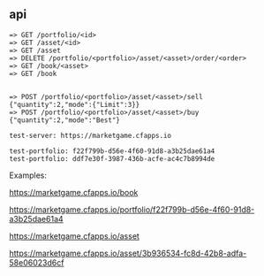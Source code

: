   
  
## api

    => GET /portfolio/<id>
    => GET /asset/<id>
    => GET /asset
    => DELETE /portfolio/<portfolio>/asset/<asset>/order/<order>
    => GET /book/<asset>
    => GET /book
    
    
    => POST /portfolio/<portfolio>/asset/<asset>/sell {"quantity":2,"mode":{"Limit":3}}
    => POST /portfolio/<portfolio>/asset/<asset>/buy {"quantity":2,"mode":"Best"}
    
    test-server: https://marketgame.cfapps.io
    
    test-portfolio: f22f799b-d56e-4f60-91d8-a3b25dae61a4
    test-portfolio: ddf7e30f-3987-436b-acfe-ac4c7b8994de
    
   
 Examples: 
 
https://marketgame.cfapps.io/book
 
https://marketgame.cfapps.io/portfolio/f22f799b-d56e-4f60-91d8-a3b25dae61a4

https://marketgame.cfapps.io/asset

https://marketgame.cfapps.io/asset/3b936534-fc8d-42b8-adfa-58e06023d6cf
